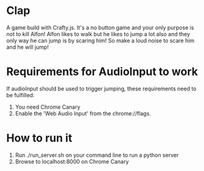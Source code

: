 Clap
===========

A game build with Crafty.js. It's a no button game and your only purpose is not to kill Alfon!
Alfon likes to walk but he likes to jump a lot also and they only way he can jump is by scaring him!
So make a loud noise to scare him and he will jump!

Requirements for AudioInput to work
===================================
If audioInput should be used to trigger jumping, these requirements need to be fulfilled:

1. You need Chrome Canary
2. Enable the 'Web Audio Input' from the chrome://flags.

How to run it
=============

1. Run ./run_server.sh on your command line to run a python server
2. Browse to localhost:8000 on Chrome Canary
